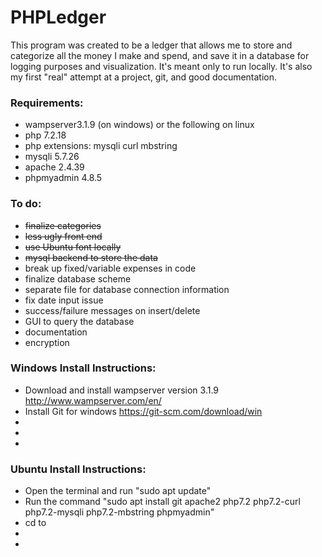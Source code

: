 # PHPLedger

This program was created to be a ledger that allows me to store and categorize all the money I make and spend, and save it in a database for logging purposes and visualization. 
It's meant only to run locally.
It's also my first "real" attempt at a project, git, and good documentation.

### Requirements:
- wampserver3.1.9 (on windows) or the following on linux
- php 7.2.18
- php extensions: mysqli curl mbstring
- mysqli 5.7.26
- apache 2.4.39
- phpmyadmin 4.8.5

### To do:
- ~~finalize categories~~
- ~~less ugly front end~~
- ~~use Ubuntu font locally~~
- ~~mysql backend to store the data~~
- break up fixed/variable expenses in code
- finalize database scheme
- separate file for database connection information
- fix date input issue
- success/failure messages on insert/delete
- GUI to query the database
- documentation
- encryption

### Windows Install Instructions:
- Download and install wampserver version 3.1.9 http://www.wampserver.com/en/
- Install Git for windows https://git-scm.com/download/win
- 
-
-


### Ubuntu Install Instructions:
- Open the terminal and run "sudo apt update"
- Run the command "sudo apt install git apache2 php7.2 php7.2-curl php7.2-mysqli php7.2-mbstring phpmyadmin"
- cd to
-
-